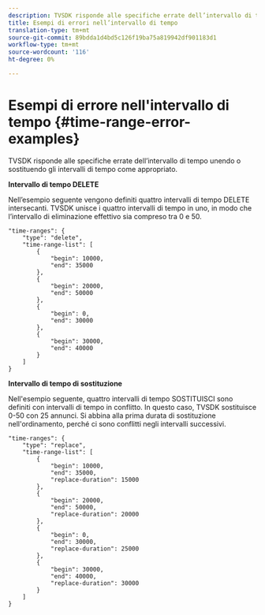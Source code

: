 ```yaml
---
description: TVSDK risponde alle specifiche errate dell’intervallo di tempo unendo o sostituendo gli intervalli di tempo come appropriato.
title: Esempi di errori nell’intervallo di tempo
translation-type: tm+mt
source-git-commit: 89bdda1d4bd5c126f19ba75a819942df901183d1
workflow-type: tm+mt
source-wordcount: '116'
ht-degree: 0%

---
```



# Esempi di errore nell&#39;intervallo di tempo {#time-range-error-examples}

TVSDK risponde alle specifiche errate dell’intervallo di tempo unendo o sostituendo gli intervalli di tempo come appropriato.

**Intervallo di tempo DELETE**

Nell’esempio seguente vengono definiti quattro intervalli di tempo DELETE intersecanti. TVSDK unisce i quattro intervalli di tempo in uno, in modo che l’intervallo di eliminazione effettivo sia compreso tra 0 e 50.

```
"time-ranges": {
    "type": "delete",
    "time-range-list": [
        {
            "begin": 10000,
            "end": 35000
        },
        {
            "begin": 20000,
            "end": 50000
        },
        {
            "begin": 0,
            "end": 30000
        },
        {
            "begin": 30000,
            "end": 40000
        }
    ]
}
```

**Intervallo di tempo di sostituzione**

Nell&#39;esempio seguente, quattro intervalli di tempo SOSTITUISCI sono definiti con intervalli di tempo in conflitto. In questo caso, TVSDK sostituisce 0-50 con 25 annunci. Si abbina alla prima durata di sostituzione nell&#39;ordinamento, perché ci sono conflitti negli intervalli successivi.

```
"time-ranges": {
    "type": "replace",
    "time-range-list": [
        {
            "begin": 10000,
            "end": 35000,
            "replace-duration": 15000
        },
        {
            "begin": 20000,
            "end": 50000,
            "replace-duration": 20000
        },
        {
            "begin": 0,
            "end": 30000,
            "replace-duration": 25000
        },
        {
            "begin": 30000,
            "end": 40000,
            "replace-duration": 30000
        }
    ]
}
```
